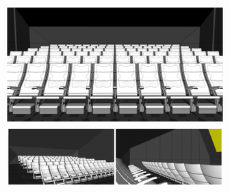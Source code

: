 <p align="center">
  <img src="https://github.com/berkimbayev/kinnow/blob/main/3D%20Models/cinema-3.png" alt=""/>
</p>
<p align="center">
  <img src="https://github.com/berkimbayev/kinnow/blob/main/3D%20Models/cinema-1.png" alt="" width="49%"/>
  <img src="https://github.com/berkimbayev/kinnow/blob/main/3D%20Models/cinema-4.png" alt="" width="49%"/>
</p>
